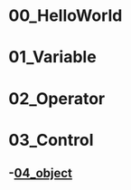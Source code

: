 # 00_HelloWorld
# 01_Variable
# 02_Operator
# 03_Control
## -[04_object](https://github.com/HssuH/Java-Workspace/tree/main/05_object/src/com/kh)
